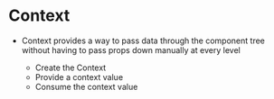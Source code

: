 # Context 
* Context provides a way to pass data through the component tree without having to pass props down manually
  at every level
 
 	* Create the Context
	* Provide a context value
	* Consume the context value

